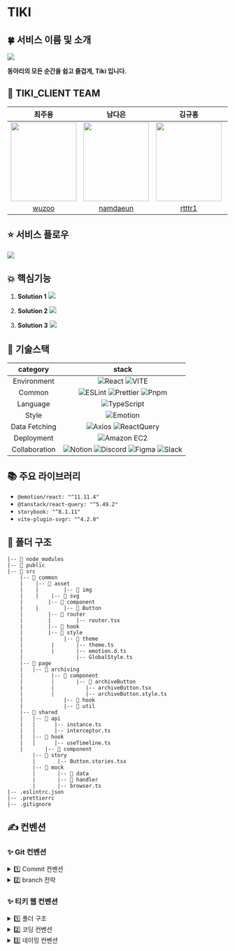# TIKI

## 🍀 서비스 이름 및 소개

<img src="https://github.com/Team-Tiki/TIKI_CLIENT/assets/121484561/715a96d3-b2c3-46ba-979e-84bc42fa3cf5" />

<strong>동아리의 모든 순간을 쉽고 즐겁게, Tiki 입니다.</strong>

## 🤍 TIKI_CLIENT TEAM

|                                                              **최주용**                                                               |                                                              **남다은**                                                               |                                                                                       **김규홍**                                                               |                                                              **정보운**                                                               |
| :-----------------------------------------------------------------------------------------------------------------------------------: | :-----------------------------------------------------------------------------------------------------------------------------------: | :-----------------------------------------------------------------------------------------------------------------------------------: | :-----------------------------------------------------------------------------------------------------------------------------------: |
| <center><img src="https://github.com/user-attachments/assets/3bcc8c34-c043-4d79-a5e5-a847e66eab02" width="150" height="180"></center> | <center><img src="https://github.com/user-attachments/assets/196ad0d7-061f-497a-a663-65c10eede66b" width="150" height="180"></center> |  <center><img src="https://github.com/user-attachments/assets/f89bcbb2-6bf8-4042-9451-b89d09c1cf8c" width="150" height="180"></center> | <center><img src="https://github.com/user-attachments/assets/d683d709-7752-46f3-981f-3c0ae8c20af4" width="150" height="180"></center> |
|                                                   [wuzoo](https://github.com/wuzoo)                                                   |                                                [namdaeun](https://github.com/namdaeun)                                                |                                                                                             [rtttr1](https://github.com/rtttr1)                                                  |                                              [Bowoon1216](https://github.com/Bowoon1216)                                              |

## ⭐️ 서비스 플로우

<img src="https://github.com/user-attachments/assets/76808058-2ebf-4170-974f-8439f2899f84" />

## 💥 핵심기능

1. <strong>Solution 1</strong>
   <img  src="https://github.com/user-attachments/assets/d1f31ff0-263f-4b76-b3f5-438fd1bbc46a" />

2. <strong>Solution 2</strong>
   <img src="https://github.com/user-attachments/assets/4fdc42cb-c33d-466e-b4e9-db773ed616df" />

3. <strong>Solution 3</strong>
   <img src="https://github.com/user-attachments/assets/a1f35996-9502-40fc-b4d0-21815d6b073d" />

## 🔗 기술스택

| **category**  |                                                                                                                                                                                                      **stack**                                                                                                                                                                                                       |
| :-----------: | :------------------------------------------------------------------------------------------------------------------------------------------------------------------------------------------------------------------------------------------------------------------------------------------------------------------------------------------------------------------------------------------------------------------: |
|  Environment  |                                                                                                          ![React](https://img.shields.io/badge/React-61DAFB?style=for-the-badge&logo=React&logoColor=white) ![VITE](https://img.shields.io/badge/VITE-646CFF?style=for-the-badge&logo=Vite&logoColor=white)                                                                                                          |
|    Common     |                                                  ![ESLint](https://img.shields.io/badge/ESLint-4B3263?style=for-the-badge&logo=eslint&logoColor=white) ![Prettier](https://img.shields.io/badge/Prettier-F7B93E?style=for-the-badge&logo=prettier&logoColor=white) ![Pnpm](https://img.shields.io/badge/Pnpm-F69220?style=for-the-badge&logo=Pnpm&logoColor=white)                                                   |
|   Language    |                                                                                                                                                ![TypeScript](https://img.shields.io/badge/TypeScript-3178C6.svg?style=for-the-badge&logo=TypeScript&logoColor=white)                                                                                                                                                 |
|     Style     |                                                                                                                                                       ![Emotion](https://img.shields.io/badge/emotion-DB7093?style=for-the-badge&logo=Emotion&logoColor=white)                                                                                                                                                       |
| Data Fetching |                                                                                                 ![Axios](https://img.shields.io/badge/Axios-5A29E4?style=for-the-badge&logo=Axios&logoColor=white) ![ReactQuery](https://img.shields.io/badge/ReactQuery-FF4154?style=for-the-badge&logo=ReactQuery&logoColor=white)                                                                                                 |
|  Deployment   |                                                                                                                                                ![Amazon EC2](https://img.shields.io/badge/Amazon%20EC2-FF9900?style=for-the-badge&logo=Amazon%20EC2&logoColor=white)                                                                                                                                                 |
| Collaboration | ![Notion](https://img.shields.io/badge/Notion-000000?style=for-the-badge&logo=Notion&logoColor=white) ![Discord](https://img.shields.io/badge/Discord-5865F2?style=for-the-badge&logo=Discord&logoColor=white) ![Figma](https://img.shields.io/badge/Figma-F24E1E?style=for-the-badge&logo=Figma&logoColor=white) ![Slack](https://img.shields.io/badge/Slack-4A154B?style=for-the-badge&logo=Slack&logoColor=white) |

## 📚 주요 라이브러리

- `@emotion/react: "^11.11.4"`
- `@tanstack/react-query: "^5.49.2"`
- `storybook: "^8.1.11"`
- `vite-plugin-svgr: "^4.2.0"`

## 📂 폴더 구조

```
|-- 📁 node_modules
|-- 📁 public
|-- 📁 src
	|-- 📁 common
	|	 |-- 📁 asset
	|	 |        |-- 📁 img
	|	 |	  |-- 📁 svg
	|        |-- 📁 component
	|	 |        |-- 📁 Button
	|        |-- 📁 router
	|        |        |-- router.tsx
	|        |-- 📁 hook
	|        |-- 📁 style
	|	          |-- 📁 theme
	|		  |       |-- theme.ts
	|		  |       |-- emotion.d.ts
	|		          |-- GlobalStyle.ts
	|-- 📁 page
	|	|-- 📁 archiving
	|		  |-- 📁 component
	|		  |       |-- 📁 archiveButton
	|		  |		     |-- archiveButton.tsx
	|		  |		     |-- archiveButton.style.ts
	|			  |-- 📁 hook
	|			  |-- 📁 util
	|-- 📁 shared
	|	|-- 📁 api
	|	|      |-- instance.ts
	|	|      |-- interceptor.ts
	|	|-- 📁 hook
	|	|      |-- useTimeline.ts
	|       |-- 📁 component
        |-- 📁 story
        |       |-- Button.stories.tsx
        |-- 📁 mock
        |       |-- 📁 data
        |       |-- 📁 handler
        |       |-- browser.ts
|-- .eslintrc.json
|-- .prettierrc
|-- .gitignore

```

## ✍️ 컨벤션

### ✨ Git 컨벤션

<details>
<summary>  1️⃣ Commit 컨벤션  </summary>

<br />
<strong>Commit Example</strong>
<br />

```
git commit -m ‘#이슈넘버 type: description’
```

- **Commit 메시지 종류 설명**

|   제목   |                 내용                 |
| :------: | :----------------------------------: |
|   init   |            브랜치 첫 커밋            |
|   feat   |       새로운 기능에 대한 커밋        |
| refactor |      코드 리팩토링에 대한 커밋       |
|   fix    |        버그 수정에 대한 커밋         |
|  style   | 코드 스타일 혹은 포맷 등에 관한 커밋 |
|  chore   |    그 외 자잘한 수정에 대한 커밋     |
|   docs   |        문서 수정에 대한 커밋         |

<br/>

</details>

<details>
<summary>  2️⃣ branch 전략  </summary>
<br />

- `Github flow`
- 브랜치 운영
  - `main` : 완전히 안전하다고 판단되었을 때, 즉 배포가 가능한 최종 merge하는 곳
  - `develop` : 배포하기 전 개발 중일 때 각자의 브랜치에서 merge하는 브랜치
  - `feature/페이지명/#issue-구현 기능`: feature 브랜치. 새로운 기능 개발
  - `init/페이지명/#issue-구현 기능` : init 브랜치. 초기세팅 구현
  - `fix/페이지명/#issue-구현 기능` : fix 브랜치. 버그가 발생 시 수정
  - `refactor/페이지명/#issue-구현 기능` : refactor 브랜치. 리팩토링 구현

```
main
  ㄴ develop
       ㄴ feature/페이지명/#이슈번호-구현 기능(소문자 스네이크 케이스)
```

</details>

### ✨ 티키 웹 컨벤션

<details>
<summary> 1️⃣ 폴더 구조 </summary>
<br />

```
|-- 📁 node_modules
|-- 📁 public
|-- 📁 src
	|-- 📁 common
	|	 |-- 📁 asset
	|	 |        |-- 📁 img
	|	 |	  |-- 📁 svg
	|        |-- 📁 component
	|	 |        |-- 📁 Button
	|        |-- 📁 router
	|        |        |-- router.tsx
	|        |-- 📁 hook
	|        |-- 📁 style
	|	          |-- 📁 theme
	|		  |       |-- theme.ts
	|		  |       |-- emotion.d.ts
	|		          |-- GlobalStyle.ts
	|-- 📁 page
	|	|-- 📁 archiving
	|		  |-- 📁 component
	|		  |       |-- 📁 archiveButton
	|		  |		     |-- archiveButton.tsx
	|		  |		     |-- archiveButton.style.ts
	|			  |-- 📁 hook
	|			  |-- 📁 util
	|-- 📁 shared
	|	|-- 📁 api
	|	|      |-- instance.ts
	|	|      |-- interceptor.ts
	|	|-- 📁 hook
	|	|      |-- useTimeline.ts
	|       |-- 📁 component
        |-- 📁 story
        |       |-- Button.stories.tsx
        |-- 📁 mock
        |       |-- 📁 data
        |       |-- 📁 handler
        |       |-- browser.ts
|-- .eslintrc.json
|-- .prettierrc
|-- .gitignore

```

- 폴더 구조 대원칙
  - 가까운 것은 가깝게 둔다.
  - 처음 보는 사용자도 찾기 쉬운 네이밍과 구조를 잡는다.
  - `common` : 비즈니스 로직이 없으며, 변하지 않는 것들
  - `page` : 서비스의 페이지 컴포넌트들과 관련 로직이 포함되는 것들
  - `shared` : 여러 도메인에서 사용될 수 있으며, 비즈니스 로직이 존재하는 것들

</details>

<details>
<summary> 2️⃣ 코딩 컨벤션 </summary>
<br />

- 컴포넌트

  - `rjsfcp` → 팀원들과 이미 맞춘 스니펫을 사용
  - 인터페이스 네이밍은 `컴포넌트 네임 + Props` 로 네이밍한다.
  - `props` 는 구조 분해 할당을 한 상태로 가져온다.
  - 꼭 필수적인 prop이 아닌 것들은 `?:` (optional) 타입으로 선언
  - `?:` 옵셔널 타입의 prop은 사용 시 `undefined` 가 될 수 있으므로, 되도록이면 구조 분해 할당으로 가져올 시 `default` 값을 할당해준다.
    ```jsx
    const Button = ({ size = 'medium' }) => {...}
    ```

- 폴더명

  - 소문자로 시작
  - 단수형으로 작성
  - camelCase

- 타입

  - 컴포넌트 인터페이스 생성 시 `HTMLAttributes` 혹은 `ComponentWith(out)Props` 인터페이스 상속을 적극 고려해보자.
  - 항상 상속을 이용하였을 때는 rest 문법으로 작성한 `...props` 을 컴포넌트의 prop으로 넘겨주자.
    ```jsx
    const Button = ({ ...props }: ButtonProps) => {
    return <button {...props}>Button</button>
    }
    ```
  - PascalCase 사용

- 변수

  - `var` 절대 사용 금지
  - 상수는 대문자의 스네이크 케이스 사용 : `GUIDE_MESSAGE`
  - 변수명은 네이밍이 길어져도 무방하니, 의미가 퇴색되지 않게 “잘” 짓다.
  - `boolean` 의 변수는 `is-` 로 짓는다. : `isOpen` , `isSelected`

- 함수

  - 화살표 함수로 작성한다.
  - 네이밍은 `동사 + 목적어` 로 생성한다. : `checkValidation` , `getResult`
  - 분기 처리(조건문)이 다수 있다면 `early return` 을 적극 권장한다.

- 기타
  - 선언형 프로그래밍 !
    - `forEach, map` 등을 적극 사용하자. `for, while` 등은 지양한다.
  - 객체 혹은 배열에서 `구조 분해할당` 을 적극 사용한다.
  - 시맨틱 태그는 생명이다
  - 무분별한 `div` 는 항상 지양한다.
  - `px` → `rem`
  - img 태그의 `alt` 를 꼭 사용하자

</details>

<details>
<summary> 3️⃣ 네이밍 컨벤션 </summary>
<br />

- `컴포넌트`: 파스칼 케이스 `PascalCase` ex) MainHeader
- `이벤트 핸들러` : 카멜 케이스 `handle` 로 시작 ex) handleClick
- 이벤트 핸들러 `prop` : 카멜 케이스 `on` 으로 시작 ex) onClick
- `이외 변수명` : 카멜 케이스 `camelCase`
- `common` 컴포넌트가 아닌, 도메인을 포함하는 컴포넌트는, `prop` 또한 도메인을 포함시키도록 네이밍
  - ex) `onReservationComplete`
- 네이밍은 길어져도 무방하니, 최대한 해당 `변수` , `함수` , `컴포넌트` 등의 의미를 파악하기 쉽게 짓는다.
- 핸들러: 동사 + 목적어면, (handle)+`목적어-동사` 순으로 작성한다 ex) `handleModalOpen`
- Boolean Prop : `isClicked` , `isOpen` , `isSelected`
- 유틸함수: `동사 + 목적어` 순으로 작성한다. ex) `checkValidation` , `getCalculatedAge`
- 타입명
  - 직관적으로 작성: PascalCase
  - prop type : `ButtonProps` (컴포넌트명 + Props)
  - api 응답 type : `-Data`
  - 객체 변수의 경우 : 그 변수가 무엇인지를 쓰세요.
    - ex. `MemberId`
    - ex. `UserInfo`

</details>
